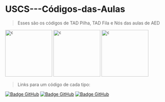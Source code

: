 # USCS---Códigos-das-Aulas

> Esses são os códigos de TAD Pilha, TAD Fila e Nós das aulas de AED

<code><img height="150" src= "https://media.istockphoto.com/id/995690944/pt/vetorial/pile-stack-books-hand-drawn-style-vector-doodle-design-illustrations.jpg?s=1024x1024&w=is&k=20&c=r3Hp9WfpPPYzndfYhRQswKTM-gRDbA5OcWON9hIYeRs=" alt="c"/></code>
<code><img height="150" src= "https://static.vecteezy.com/ti/vetor-gratis/p1/3183255-uma-fila-de-gente-esperando-a-vez-na-rua-vetor.jpg" alt="c"/></code>
<code><img height="150" src= "https://encrypted-tbn2.gstatic.com/images?q=tbn:ANd9GcQ6KSKOdMdnCaNClT6NzQ-uwBNzAF-Hqp48EiqMvPiRs7aHoL0T" alt="c"/></code>

> Links para um código de cada tipo:

[![Badge GitHub](https://user-images.githubusercontent.com/88857897/202266965-e7981850-a178-4770-bf49-2b9d69d64e26.png)](https://github.com/JuanVPC/USCS---Codigos-das-Aulas/tree/master/Codigo%20Base%20TAD%20Pilha)
[![Badge GitHub](https://user-images.githubusercontent.com/88857897/202265988-ef7ddcf4-ffc1-4f15-bd59-f3a4e423313f.png)](https://github.com/JuanVPC/USCS---Codigos-das-Aulas/tree/master/Codigo%20Base%20TAD%20Fila)
[![Badge GitHub](https://user-images.githubusercontent.com/88857897/202267726-37ce991b-00e7-4dec-8975-fd446e01a32e.png)](https://github.com/JuanVPC/USCS---Codigos-das-Aulas/tree/master/ListaDinamica(No))

